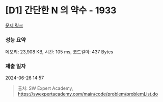 # [D1] 간단한 N 의 약수 - 1933 

[문제 링크](https://swexpertacademy.com/main/code/problem/problemDetail.do?contestProbId=AV5PhcWaAKIDFAUq) 

### 성능 요약

메모리: 23,908 KB, 시간: 105 ms, 코드길이: 437 Bytes

### 제출 일자

2024-06-26 14:57



> 출처: SW Expert Academy, https://swexpertacademy.com/main/code/problem/problemList.do